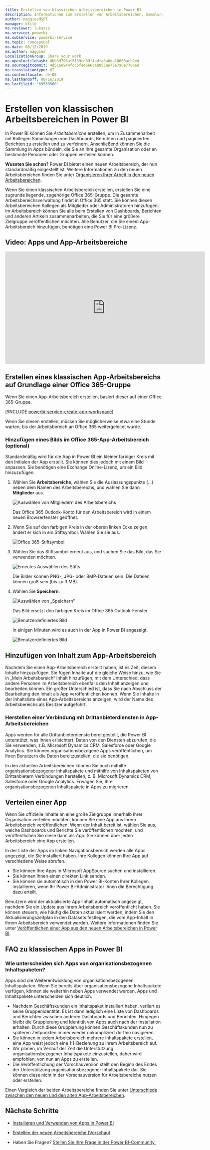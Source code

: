 ```yaml
---
title: Erstellen von klassischen Arbeitsbereichen in Power BI
description: Informationen zum Erstellen von Arbeitsbereichen, Sammlungen von Dashboards, Berichten und paginierten Berichten, die zum Bereitstellen von Schlüsselmetriken für Ihre Organisation konzipiert wurden.
author: maggiesMSFT
manager: kfile
ms.reviewer: lukaszp
ms.service: powerbi
ms.subservice: powerbi-service
ms.topic: conceptual
ms.date: 08/12/2019
ms.author: maggies
LocalizationGroup: Share your work
ms.openlocfilehash: 0bb8d796af5139cd89f4bdfa0a8da10603acb2ed
ms.sourcegitcommit: 4d5166944fcc6fe4666cab055ae75e7a0a77866d
ms.translationtype: HT
ms.contentlocale: de-DE
ms.lasthandoff: 08/16/2019
ms.locfileid: "69530560"
---
```

# <a name="create-classic-workspaces-in-power-bi"></a>Erstellen von klassischen Arbeitsbereichen in Power BI

In Power BI können Sie *Arbeitsbereiche* erstellen, um in Zusammenarbeit mit Kollegen Sammlungen von Dashboards, Berichten und paginierten Berichten zu erstellen und zu verfeinern. Anschließend können Sie die Sammlung in *Apps* bündeln, die Sie an Ihre gesamte Organisation oder an bestimmte Personen oder Gruppen verteilen können. 

**Wussten Sie schon?** Power BI bietet einen neuen Arbeitsbereich, der nun standardmäßig eingestellt ist. Weitere Informationen zu den neuen Arbeitsbereichen finden Sie unter [Organisieren Ihrer Arbeit in den neuen Arbeitsbereichen](service-new-workspaces.md). 

Wenn Sie einen klassischen Arbeitsbereich erstellen, erstellen Sie eine zugrunde liegende, zugehörige Office 365-Gruppe. Die gesamte Arbeitsbereichsverwaltung findet in Office 365 statt. Sie können diesen Arbeitsbereichen Kollegen als Mitglieder oder Administratoren hinzufügen. Im Arbeitsbereich können Sie alle beim Erstellen von Dashboards, Berichten und anderen Artikeln zusammenarbeiten, die Sie für eine größere Zielgruppe veröffentlichen möchten. Alle Benutzer, die Sie einem App-Arbeitsbereich hinzufügen, benötigen eine Power BI Pro-Lizenz. 

## <a name="video-apps-and-app-workspaces"></a>Video: Apps und App-Arbeitsbereiche
<iframe width="640" height="360" src="https://www.youtube.com/embed/Ey5pyrr7Lk8?showinfo=0" frameborder="0" allowfullscreen></iframe>

## <a name="create-a-classic-app-workspace-based-on-an-office-365-group"></a>Erstellen eines klassischen App-Arbeitsbereichs auf Grundlage einer Office 365-Gruppe

Wenn Sie einen App-Arbeitsbereich erstellen, basiert dieser auf einer Office 365-Gruppe.

[!INCLUDE [powerbi-service-create-app-workspace](./includes/powerbi-service-create-app-workspace.md)]

Wenn Sie diesen erstellen, müssen Sie möglicherweise etwa eine Stunde warten, bis der Arbeitsbereich an Office 365 weitergeleitet wurde. 

### <a name="add-an-image-to-your-office-365-app-workspace-optional"></a>Hinzufügen eines Bilds im Office 365-App-Arbeitsbereich (optional)
Standardmäßig wird für die App in Power BI ein kleiner farbiger Kreis mit den Initialen der App erstellt. Sie können dies jedoch mit einem Bild anpassen. Sie benötigen eine Exchange Online-Lizenz, um ein Bild hinzuzufügen.

1. Wählen Sie **Arbeitsbereiche**, wählen Sie die Auslassungspunkte (...) neben dem Namen des Arbeitsbereichs, und wählen Sie dann **Mitglieder** aus. 
   
     ![Auswählen von Mitgliedern des Arbeitsbereichs](media/service-create-distribute-apps/power-bi-apps-workspace-members.png)
   
    Das Office 365 Outlook-Konto für den Arbeitsbereich wird in einem neuen Browserfenster geöffnet.
2. Wenn Sie auf den farbigen Kreis in der oberen linken Ecke zeigen, ändert er sich in ein Stiftsymbol. Wählen Sie sie aus.
   
     ![Office 365-Stiftsymbol](media/service-create-distribute-apps/power-bi-apps-workspace-edit-image.png)
3. Wählen Sie das Stiftsymbol erneut aus, und suchen Sie das Bild, das Sie verwenden möchten.
   
     ![Erneutes Auswählen des Stifts](media/service-create-distribute-apps/power-bi-apps-workspace-edit-group.png)

     Die Bilder können PNG-, JPG- oder BMP-Dateien sein. Die Dateien können groß sein (bis zu 3 MB). 

4. Wählen Sie **Speichern**.
   
     ![Auswählen von „Speichern“](media/service-create-distribute-apps/power-bi-apps-workspace-save-image.png)
   
    Das Bild ersetzt den farbigen Kreis im Office 365 Outlook-Fenster. 
   
     ![Benutzerdefiniertes Bild](media/service-create-distribute-apps/power-bi-apps-workspace-image-in-office-365.png)
   
    In einigen Minuten wird es auch in der App in Power BI angezeigt.
   
     ![Benutzerdefiniertes Bild](media/service-create-distribute-apps/power-bi-apps-image.png)

## <a name="add-content-to-your-app-workspace"></a>Hinzufügen von Inhalt zum App-Arbeitsbereich

Nachdem Sie einen App-Arbeitsbereich erstellt haben, ist es Zeit, diesem Inhalte hinzuzufügen. Sie fügen Inhalte auf die gleiche Weise hinzu, wie Sie in „Mein Arbeitsbereich“ Inhalt hinzufügen, mit dem Unterschied, dass andere Personen im Arbeitsbereich ebenfalls den Inhalt anzeigen und bearbeiten können. Ein großer Unterschied ist, dass Sie nach Abschluss der Bearbeitung den Inhalt als App veröffentlichen können. Wenn Sie Inhalte in der Inhaltsliste eines App-Arbeitsbereichs anzeigen, wird der Name des Arbeitsbereichs als Besitzer aufgeführt.

### <a name="connect-to-third-party-services-in-app-workspaces"></a>Herstellen einer Verbindung mit Drittanbieterdiensten in App-Arbeitsbereichen

Apps werden für alle Drittanbieterdienste bereitgestellt, die Power BI unterstützt, was Ihnen erleichtert, Daten von den Diensten abzurufen, die Sie verwenden, z.B. Microsoft Dynamics CRM, Salesforce oder Google Analytics. Sie können organisationsbezogene Apps veröffentlichen, um Ihren Benutzern die Daten bereitzustellen, die sie benötigen.

In den aktuellen Arbeitsbereichen können Sie auch mithilfe organisationsbezogener Inhaltspakete und mithilfe von Inhaltspaketen von Drittanbietern Verbindungen herstellen, z. B. Microsoft Dynamics CRM, Salesforce oder Google Analytics. Erwägen Sie, Ihre organisationsbezogenen Inhaltspakete in Apps zu migrieren.

## <a name="distribute-an-app"></a>Verteilen einer App

Wenn Sie offizielle Inhalte an eine große Zielgruppe innerhalb Ihrer Organisation verteilen möchten, können Sie eine App aus Ihrem Arbeitsbereich veröffentlichen.  Wenn der Inhalt bereit ist, wählen Sie aus, welche Dashboards und Berichte Sie veröffentlichen möchten, und veröffentlichen Sie diese dann als *App*. Sie können über jeden Arbeitsbereich eine App erstellen.

In der Liste der Apps im linken Navigationsbereich werden alle Apps angezeigt, die Sie installiert haben. Ihre Kollegen können Ihre App auf verschiedene Weise abrufen. 
- Sie können Ihre Apps in Microsoft AppSource suchen und installieren.
- Sie können Ihnen einen direkten Link senden. 
- Sie können sie automatisch in den Power BI-Konten Ihrer Kollegen installieren, wenn Ihr Power BI-Administrator Ihnen die Berechtigung dazu erteilt. 

Benutzern wird der aktualisierte App-Inhalt automatisch angezeigt, nachdem Sie ein Update aus Ihrem Arbeitsbereich veröffentlicht haben. Sie können steuern, wie häufig die Daten aktualisiert werden, indem Sie den Aktualisierungszeitplan in den Datasets festlegen, die vom App-Inhalt in Ihrem Arbeitsbereich verwendet werden. Weitere Informationen finden Sie unter [Veröffentlichen einer App aus den neuen Arbeitsbereichen in Power BI](service-create-distribute-apps.md).

## <a name="power-bi-classic-apps-faq"></a>FAQ zu klassischen Apps in Power BI

### <a name="how-are-apps-different-from-organizational-content-packs"></a>Wie unterscheiden sich Apps von organisationsbezogenen Inhaltspaketen?
Apps sind die Weiterentwicklung von organisationsbezogenen Inhaltspaketen. Wenn Sie bereits über organisationsbezogene Inhaltspakete verfügen, können sie weiterhin neben Apps verwendet werden. Apps und Inhaltspakete unterscheiden sich deutlich. 

* Nachdem Geschäftskunden ein Inhaltspaket installiert haben, verliert es seine Gruppenidentität. Es ist dann lediglich eine Liste von Dashboards und Berichten zwischen anderen Dashboards und Berichten. Hingegen bleibt die Gruppierung und Identität von Apps auch nach der Installation erhalten. Durch diese Gruppierung können Geschäftskunden nun zu späteren Zeitpunkten immer wieder unkompliziert dorthin navigieren.
* Sie können in jedem Arbeitsbereich mehrere Inhaltspakete erstellen, eine App weist jedoch eine 1:1-Beziehung zu ihrem Arbeitsbereich auf. 
* Wir planen, im Verlauf der Zeit die Unterstützung organisationsbezogener Inhaltspakete einzustellen, daher wird empfohlen, von nun an Apps zu erstellen.  
* Die Veröffentlichung der Vorschauversion stellt den Beginn des Endes der Unterstützung organisationsbezogener Inhaltspakete dar. Sie können diese nicht in der Vorschauversion für Arbeitsbereiche nutzen oder erstellen.

Einen Vergleich der beiden Arbeitsbereiche finden Sie unter [Unterschiede zwischen den neuen und den alten App-Arbeitsbereichen](service-new-workspaces.md#how-the-new-workspaces-are-different). 

## <a name="next-steps"></a>Nächste Schritte
* [Installieren und Verwenden von Apps in Power BI](service-create-distribute-apps.md)
- [Erstellen der neuen Arbeitsbereiche (Vorschau)](service-create-the-new-workspaces.md)
* Haben Sie Fragen? [Stellen Sie Ihre Frage in der Power BI-Community.](http://community.powerbi.com/)
